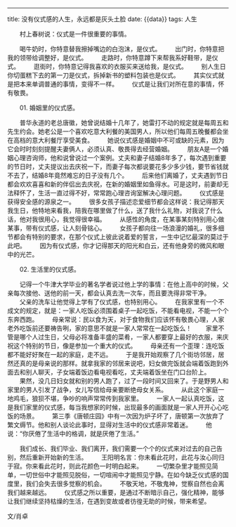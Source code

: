 ---
title: 没有仪式感的人生，永远都是灰头土脸
date: {{data}}
tags: 人生

　　村上春树说：仪式是一件很重要的事情。

  <!--more-->

　　喝牛奶时，你特意替我擦掉嘴边的白泡沫，是仪式。
　　出门时，你特意把我的领带给调整好，是仪式。
　　走路时，你特意蹲下来帮我系好鞋带，是仪式。
　　逛街时，你特意记得我喜欢的衣服买来送给我，是仪式。
　　别人生日你切蛋糕下去的第一刀是仪式，拆掉新书的塑料包装也是仪式。
　　其实仪式就是把本来单调普通的事情，变得不一样。
　　仪式是让我们对所在意的事情，怀有敬畏。

　　01. 婚姻里的仪式感。

　　普华永道的老总唐徽，她曾说结婚十几年了，她雷打不动的规定就是每周五和先生约会。她老公是一个喜欢吃意大利餐的美国男人，所以他们每周五晚餐都会坐在高档的意大利餐厅享受美食。
　　她说仪式感是婚姻中不可或缺的元素，因为它会时时刻刻提醒夫妻俩人，必须认真、敬畏得去经营婚姻。
　　朋友A是一个婚姻心理咨询师，他和说曾说过一个案例。丈夫和妻子结婚8年多了，每次遇到重要的节日时，丈夫提议出去庆祝一下，而妻子每次都说要花多少多少钱，要节省钱就不去了，结婚8年竟然难忘的日子没有几个。
　　后来他们离婚了，丈夫遇到节日都会欢欢喜喜和新的伴侣出去庆祝，在新的婚姻里如鱼得水。可是这时，前妻却无法释怀了，生活一直过得不好，常常跑心理咨询室解决心理问题。
　　仪式感是获得安全感的源泉之一。
　　很多女孩子描述恋爱细节都会这样说：我记得那天我生日，他特地来看我，陪我在哪里做了什么，送了我什么礼物，对我说了什么话，他对我很用心，我觉得很幸福。
　　从感性的角度，在某事某刻特别用心做某事，带有仪式感，让人刻骨铭心。
　　女孩子都向往一场浪漫的婚礼，很多细节都会有特别的要求，在那个仪式上彼此说着爱的誓言，一生中记忆最深的莫过于此吧。
　　因为有仪式感，你才记得那天的阳光和白云，还有他身旁的微风和眼中的光芒。

　　02. 生活里的仪式感。

　　记得一个牛津大学毕业的著名学者说过他上学的事情：在他上高中的时候，父亲每次接他、送他的前一天，都会认真去洗一次车，而且要洗得非常干净。
　　父亲的洗车让他觉得上学有了仪式感，也特别用心。
　　在我家里有一个不成文的规定，就是：一家人吃饭必须围着桌子一起吃饭，不能看电视，不能一个个东奔西跑。
　　母亲常说：民以食为天，对于食物我们应该怀有敬畏心理，人家老外吃饭前还要祷告咧，家的意思不就是一家人常常在一起吃饭么！
　　家里不管是哪个人过生日，父母必将准备丰盛的菜肴，一家人都要穿上最好的衣服，来庆祝这个特别的节日，像是参加一个重大的仪式。
　　母亲还有一个歪理：连吃饭都不能好好聚在一起的家庭，走不远。
　　于是我开始观察了几个街坊邻居，居然还真的是母亲说的那样。就拿我家的邻居来说吧，妇女做完饭就会端着饭跑到外面去和别人聊天，子女端着饭边看电视看吃，丈夫端着饭坐在门口台阶上。
　　果然，没几日妇女就和别的男人跑了，过了一段时间又回来了。于是野男人和家里的男人引发了战争，女儿写信给母亲要断绝母女关系。
　　从此这个家庭一地鸡毛，狼狈不堪，争吵的响声常常传到我家里。
　　一家人一起认真吃饭，这是我们家里的仪式感，每当我想家的时候，出现最多的画面就是一家人开开心心吃饭的场景。
　　第三季《唐顿庄园》中有一次因为炉子坏了，唐顿第一次放弃了繁文缛节。他和别人谈论此事时，显得对生活中的仪式感非常着迷。
　　他说：“你厌倦了生活中的格调，就是厌倦了生活。”


　　我们成长、我们毕业、我们离开，我们需要一个个的仪式来对过去的自己告别，然后重新开始新的生活。
　　王阳明名言：你未看此花时，此花与汝心同归于寂。你来看此花时，则此花颜色一时明白起来。
　　一切繁杂里才能照见简单，一切世俗中才能照见脱俗，一切喧闹中才能照见宁静。在如今缺乏仪式感的国度里，我们会失去很多觉察的机会。
　　不敬天地，不敬鬼神，觉察自然也会离我们越来越远。
　　仪式感之所以重要，是通过不断暗示自己，强化精神，能够让我们继续坚持枯燥的生活，在遇到变故或者彷徨无助的时候，带来希望。

   文/肖卓